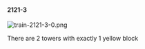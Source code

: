 #### 2121-3
![train-2121-3-0.png](https://github.com/lil-lab/nlvr/raw/master/nlvr/train/images/37/train-2121-3-0.png "train-2121-3-0.png")

There are 2 towers with exactly 1 yellow block